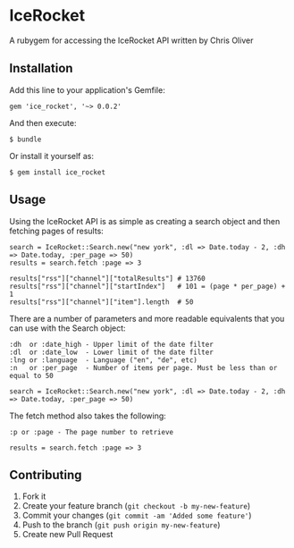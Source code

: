 # IceRocket

A rubygem for accessing the IceRocket API written by Chris Oliver

## Installation

Add this line to your application's Gemfile:

    gem 'ice_rocket', '~> 0.0.2'

And then execute:

    $ bundle

Or install it yourself as:

    $ gem install ice_rocket

## Usage

Using the IceRocket API is as simple as creating a search object and
then fetching pages of results:

    search = IceRocket::Search.new("new york", :dl => Date.today - 2, :dh => Date.today, :per_page => 50)
    results = search.fetch :page => 3

    results["rss"]["channel"]["totalResults"] # 13760
    results["rss"]["channel"]["startIndex"]   # 101 = (page * per_page) + 1
    results["rss"]["channel"]["item"].length  # 50

There are a number of parameters and more readable equivalents that you
can use with the Search object:

    :dh  or :date_high - Upper limit of the date filter
    :dl  or :date_low  - Lower limit of the date filter
    :lng or :language  - Language ("en", "de", etc)
    :n   or :per_page  - Number of items per page. Must be less than or equal to 50

    search = IceRocket::Search.new("new york", :dl => Date.today - 2, :dh => Date.today, :per_page => 50)

The fetch method also takes the following:

    :p or :page - The page number to retrieve

    results = search.fetch :page => 3

## Contributing

1. Fork it
2. Create your feature branch (`git checkout -b my-new-feature`)
3. Commit your changes (`git commit -am 'Added some feature'`)
4. Push to the branch (`git push origin my-new-feature`)
5. Create new Pull Request
